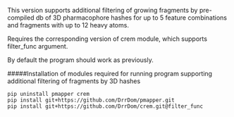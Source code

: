 This version supports additional filtering of growing fragments by pre-compiled db of 3D pharmacophore hashes for up to 5 feature combinations and fragments with up to 12 heavy atoms.

Requires the corresponding version of crem module, which supports filter_func argument.

By default the program should work as previously.  


#####Installation of modules required for running program supporting additional filtering of fragments by 3D hashes

```
pip uninstall pmapper crem
pip install git+https://github.com/DrrDom/pmapper.git
pip install git+https://github.com/DrrDom/crem.git@filter_func
```
